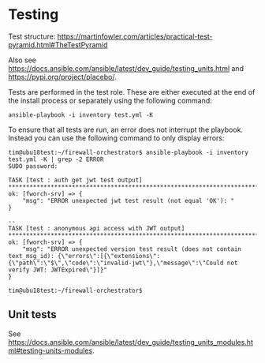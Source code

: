 # Testing

Test structure: <https://martinfowler.com/articles/practical-test-pyramid.html#TheTestPyramid>

Also see <https://docs.ansible.com/ansible/latest/dev_guide/testing_units.html> and <https://pypi.org/project/placebo/>.

Tests are performed in the test role. These are either executed at the end of the install process or separately using the following command:

    ansible-playbook -i inventory test.yml -K


To ensure that all tests are run, an error does not interrupt the playbook.
Instead you can use the following command to only display errors:

    tim@ubu18test:~/firewall-orchestrator$ ansible-playbook -i inventory test.yml -K | grep -2 ERROR
    SUDO password: 

    TASK [test : auth get jwt test output] ***************************************************************************************************************************
    ok: [fworch-srv] => {
        "msg": "ERROR unexpected jwt test result (not equal 'OK'): "
    }

    --
    TASK [test : anonymous api access with JWT output] ***************************************************************************************************************
    ok: [fworch-srv] => {
        "msg": "ERROR unexpected version test result (does not contain text_msg_id): {\"errors\":[{\"extensions\":{\"path\":\"$\",\"code\":\"invalid-jwt\"},\"message\":\"Could not verify JWT: JWTExpired\"}]}"
    }

    tim@ubu18test:~/firewall-orchestrator$

## Unit tests

See <https://docs.ansible.com/ansible/latest/dev_guide/testing_units_modules.html#testing-units-modules>.
